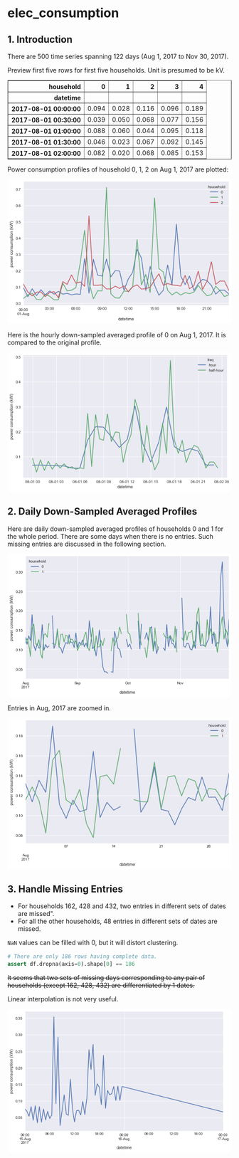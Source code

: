 # elec_consumption



## 1. Introduction

There are 500 time series spanning 122 days (Aug 1, 2017 to Nov 30, 2017).

Preview first five rows for first five households. Unit is presumed to be kV.




<div>
<style scoped>
    .dataframe tbody tr th:only-of-type {
        vertical-align: middle;
    }

    .dataframe tbody tr th {
        vertical-align: top;
    }

    .dataframe thead th {
        text-align: right;
    }
</style>
<table border="1" class="dataframe">
  <thead>
    <tr style="text-align: right;">
      <th>household</th>
      <th>0</th>
      <th>1</th>
      <th>2</th>
      <th>3</th>
      <th>4</th>
    </tr>
    <tr>
      <th>datetime</th>
      <th></th>
      <th></th>
      <th></th>
      <th></th>
      <th></th>
    </tr>
  </thead>
  <tbody>
    <tr>
      <th>2017-08-01 00:00:00</th>
      <td>0.094</td>
      <td>0.028</td>
      <td>0.116</td>
      <td>0.096</td>
      <td>0.189</td>
    </tr>
    <tr>
      <th>2017-08-01 00:30:00</th>
      <td>0.039</td>
      <td>0.050</td>
      <td>0.068</td>
      <td>0.077</td>
      <td>0.156</td>
    </tr>
    <tr>
      <th>2017-08-01 01:00:00</th>
      <td>0.088</td>
      <td>0.060</td>
      <td>0.044</td>
      <td>0.095</td>
      <td>0.118</td>
    </tr>
    <tr>
      <th>2017-08-01 01:30:00</th>
      <td>0.046</td>
      <td>0.023</td>
      <td>0.067</td>
      <td>0.092</td>
      <td>0.145</td>
    </tr>
    <tr>
      <th>2017-08-01 02:00:00</th>
      <td>0.082</td>
      <td>0.020</td>
      <td>0.068</td>
      <td>0.085</td>
      <td>0.153</td>
    </tr>
  </tbody>
</table>
</div>



Power consumption profiles of household 0, 1, 2 on Aug 1, 2017 are plotted:


![png](docs/images/output_3_0.png)


Here is the hourly down-sampled averaged profile of 0 on Aug 1, 2017. It is compared to the original profile.


![png](docs/images/output_5_0.png)


## 2. Daily Down-Sampled Averaged Profiles

Here are daily down-sampled averaged profiles of households 0 and 1 for the whole period. There are some days when there is no entries. Such missing entries are discussed in the following section.


![png](docs/images/output_8_0.png)


Entries in Aug, 2017 are zoomed in.


![png](docs/images/output_10_0.png)


## 3. Handle Missing Entries

- For households 162, 428 and 432, two entries in different sets of dates are missed".
- For all the other households, 48 entries in different sets of dates are missed.


`NaN` values can be filled with 0, but it will distort clustering.

```python
# There are only 186 rows having complete data.
assert df.dropna(axis=0).shape[0] == 186
```

~~It seems that two sets of missing days corresponding to any pair of households (except 162, 428, 432) are differentiated by 1 dates.~~

Linear interpolation is not very useful.


![png](docs/images/output_15_0.png)

